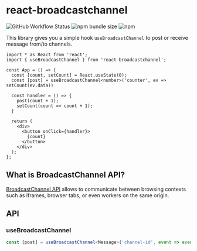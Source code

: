 # react-broadcastchannel
![GitHub Workflow Status](https://img.shields.io/github/workflow/status/BasixKOR/react-broadcastchannel/CI?style=flat-square)
![npm bundle size](https://img.shields.io/bundlephobia/min/react-broadcastchannel?style=flat-square)
![npm](https://img.shields.io/npm/dy/react-broadcastchannel?style=flat-square)

This library gives you a simple hook `useBroadcastChannel` to post or receive message from/to channels.

```tsx
import * as React from 'react';
import { useBroadcastChannel } from 'react-broadcastchannel';

const App = () => {
  const [count, setCount] = React.useState(0);
  const [post] = useBroadcastChannel<number>('counter', ev => setCount(ev.data))

  const handler = () => {
    post(count + 1);
    setCount(count => count + 1);
  }

  return (
    <div>
      <button onClick={handler}>
        {count}
      </button>
    </div>
  );
};
```

## What is BroadcastChannel API?
[BroadcastChannel API](https://developer.mozilla.org/en-US/docs/Web/API/BroadcastChannel) allows to communicate between browsing contexts such as iframes, browser tabs, or even workers on the same origin.

## API
### useBroadcastChannel
```ts
const [post] = useBroadcastChannel<Message>('channel-id', event => event.data)
```